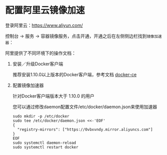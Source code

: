 # 配置阿里云镜像加速

登录阿里云：https://www.aliyun.com/

控制台 -> 服务 -> 容器镜像服务，点击开通，开通之后在左侧侧边栏找到`镜像加速器`：

阿里提供了不同环境下的操作文档：

1. 安装／升级Docker客户端

   推荐安装1.10.0以上版本的Docker客户端，参考文档 [docker-ce](https://yq.aliyun.com/articles/110806)

2. 配置镜像加速器

   针对Docker客户端版本大于 1.10.0 的用户

   您可以通过修改daemon配置文件/etc/docker/daemon.json来使用加速器

   ```shell
   sudo mkdir -p /etc/docker
   sudo tee /etc/docker/daemon.json <<-'EOF'
   {
     "registry-mirrors": ["https://0vbxvndy.mirror.aliyuncs.com"]
   }
   EOF
   sudo systemctl daemon-reload
   sudo systemctl restart docker
   ```

   

